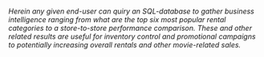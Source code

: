 ###### Herein any given end-user can quiry an SQL-database to gather business intelligence ranging from what are the top six most popular rental categories to a store-to-store performance comparison. These and other related results are useful for inventory control and promotional campaigns to potentially increasing overall rentals and other movie-related sales.
